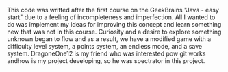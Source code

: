 This code was writted after the first course on the GeekBrains "Java - easy start" due to a feeling of incompleteness and imperfection.
All I wanted to do was implement my ideas for improving this concept and learn something new that was not in this course.
Curiosity and a desire to explore something unknown began to flow and as a result, we have a modified game with a difficulty level system, a points system, an endless mode, and a save system.
DragoneOne12 is my friend who was interested рow git works andhow is my project developing, so he was spectrator in this project.

